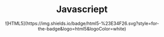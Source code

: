 <div align=center>
  <h1>Javascriept</h1>
  <p>
    ![HTML5](https://img.shields.io/badge/html5-%23E34F26.svg?style=for-the-badge&logo=html5&logoColor=white)
  </p>
</div>

